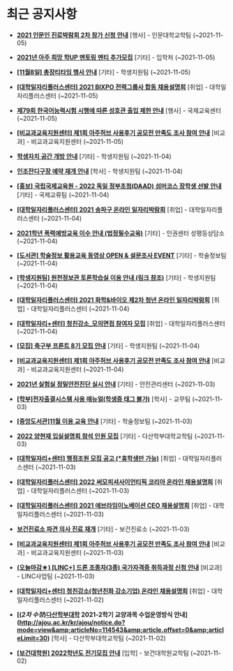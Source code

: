 # 최근 공지사항

* **[2021 인문인 진로박람회 2차 참가 신청 안내](http://ajou.ac.kr/kr/ajou/notice.do?mode=view&amp;articleNo=114664&amp;article.offset=0&amp;articleLimit=30)**
 [행사] - 인문대학교학팀 (~2021-11-05)

* **[2021년 아주 희망 학UP 멘토링 멘티 추가모집](http://ajou.ac.kr/kr/ajou/notice.do?mode=view&amp;articleNo=114653&amp;article.offset=0&amp;articleLimit=30)**
 [기타] - 입학처 (~2021-11-05)

* **[[11월8일] 총장티타임 행사 안내](http://ajou.ac.kr/kr/ajou/notice.do?mode=view&amp;articleNo=114652&amp;article.offset=0&amp;articleLimit=30)**
 [기타] - 학생지원팀 (~2021-11-05)

* **[[대학일자리플러스센터] 2021 BIXPO 전력그룹사 합동 채용설명회](http://ajou.ac.kr/kr/ajou/notice.do?mode=view&amp;articleNo=114651&amp;article.offset=0&amp;articleLimit=30)**
 [취업] - 대학일자리플러스센터 (~2021-11-05)

* **[제79회 한국어능력시험 시행에 따른 성호관 출입 제한 안내](http://ajou.ac.kr/kr/ajou/notice.do?mode=view&amp;articleNo=114649&amp;article.offset=0&amp;articleLimit=30)**
 [행사] - 국제교육센터 (~2021-11-05)

* **[[비교과교육지원센터] 제1회 아주허브 사용후기 공모전 만족도 조사 참여 안내](http://ajou.ac.kr/kr/ajou/notice.do?mode=view&amp;articleNo=114638&amp;article.offset=0&amp;articleLimit=30)**
 [비교과] - 비교과교육지원센터 (~2021-11-05)

* **[학생자치 공간 개방 안내](http://ajou.ac.kr/kr/ajou/notice.do?mode=view&amp;articleNo=114636&amp;article.offset=0&amp;articleLimit=30)**
 [기타] - 학생지원팀 (~2021-11-04)

* **[인조잔디구장 예약 재개 안내](http://ajou.ac.kr/kr/ajou/notice.do?mode=view&amp;articleNo=114635&amp;article.offset=0&amp;articleLimit=30)**
 [학사] - 학생지원팀 (~2021-11-04)

* **[[홍보] 국립국제교육원 - 2022 독일 정부초청(DAAD) 섬머코스 장학생 선발 안내](http://ajou.ac.kr/kr/ajou/notice.do?mode=view&amp;articleNo=114632&amp;article.offset=0&amp;articleLimit=30)**
 [기타] - 국제교류팀 (~2021-11-04)

* **[[대학일자리플러스센터] 2021 송파구 온라인 일자리박람회](http://ajou.ac.kr/kr/ajou/notice.do?mode=view&amp;articleNo=114630&amp;article.offset=0&amp;articleLimit=30)**
 [취업] - 대학일자리플러스센터 (~2021-11-04)

* **[2021학년 폭력예방교육 이수 안내 (법정필수교육)](http://ajou.ac.kr/kr/ajou/notice.do?mode=view&amp;articleNo=114629&amp;article.offset=0&amp;articleLimit=30)**
 [기타] - 인권센터 성평등상담소 (~2021-11-04)

* **[[도서관] 학술정보 활용교육 동영상 OPEN &amp; 설문조사 EVENT](http://ajou.ac.kr/kr/ajou/notice.do?mode=view&amp;articleNo=114622&amp;article.offset=0&amp;articleLimit=30)**
 [기타] - 학술정보팀 (~2021-11-04)

* **[[학생지원팀] 원천정보관 토론학습실 이용 안내 (링크 참조)](http://ajou.ac.kr/kr/ajou/notice.do?mode=view&amp;articleNo=114621&amp;article.offset=0&amp;articleLimit=30)**
 [기타] - 학생지원팀 (~2021-11-04)

* **[[대학일자리플러스센터] 2021 화학&amp;바이오 제2차 청년 온라인 일자리박람회](http://ajou.ac.kr/kr/ajou/notice.do?mode=view&amp;articleNo=114618&amp;article.offset=0&amp;articleLimit=30)**
 [취업] - 대학일자리플러스센터 (~2021-11-04)

* **[[대학일자리+센터] 청친강소_모의면접 참여자 모집](http://ajou.ac.kr/kr/ajou/notice.do?mode=view&amp;articleNo=114612&amp;article.offset=0&amp;articleLimit=30)**
 [취업] - 대학일자리플러스센터 (~2021-11-04)

* **[[모집] 축구부 프론트 8기 모집 안내](http://ajou.ac.kr/kr/ajou/notice.do?mode=view&amp;articleNo=114593&amp;article.offset=0&amp;articleLimit=30)**
 [기타] - 학생지원팀 (~2021-11-04)

* **[[비교과교육지원센터] 제1회 아주허브 사용후기 공모전 만족도 조사 참여 안내](http://ajou.ac.kr/kr/ajou/notice.do?mode=view&amp;articleNo=114584&amp;article.offset=0&amp;articleLimit=30)**
 [비교과] - 비교과교육지원센터 (~2021-11-04)

* **[2021년 실험실 정밀안전진단 실시 안내](http://ajou.ac.kr/kr/ajou/notice.do?mode=view&amp;articleNo=114578&amp;article.offset=0&amp;articleLimit=30)**
 [기타] - 안전관리센터 (~2021-11-03)

* **[[학부]전자출결시스템 사용 매뉴얼(학생증 태그 불가)](http://ajou.ac.kr/kr/ajou/notice.do?mode=view&amp;articleNo=114577&amp;article.offset=0&amp;articleLimit=30)**
 [학사] - 교무팀 (~2021-11-03)

* **[[중앙도서관]11월 이용 교육 안내](http://ajou.ac.kr/kr/ajou/notice.do?mode=view&amp;articleNo=114572&amp;article.offset=0&amp;articleLimit=30)**
 [기타] - 학술정보팀 (~2021-11-03)

* **[2022 양현재 입실설명회 참석 인원 모집](http://ajou.ac.kr/kr/ajou/notice.do?mode=view&amp;articleNo=114563&amp;article.offset=0&amp;articleLimit=30)**
 [기타] - 다산학부대학교학팀 (~2021-11-03)

* **[[대학일자리+센터] 행정조원 모집 공고 (*휴학생만 가능)](http://ajou.ac.kr/kr/ajou/notice.do?mode=view&amp;articleNo=114561&amp;article.offset=0&amp;articleLimit=30)**
 [취업] - 대학일자리플러스센터 (~2021-11-03)

* **[[대학일자리플러스센터] 2022 써모피셔사이언티픽 코리아 온라인 채용설명회](http://ajou.ac.kr/kr/ajou/notice.do?mode=view&amp;articleNo=114559&amp;article.offset=0&amp;articleLimit=30)**
 [취업] - 대학일자리플러스센터 (~2021-11-03)

* **[[대학일자리플러스센터] 2021 에브라임이노베이션 CEO 채용설명회](http://ajou.ac.kr/kr/ajou/notice.do?mode=view&amp;articleNo=114558&amp;article.offset=0&amp;articleLimit=30)**
 [취업] - 대학일자리플러스센터 (~2021-11-03)

* **[보건진료소 파견 의사 진료 재개](http://ajou.ac.kr/kr/ajou/notice.do?mode=view&amp;articleNo=114556&amp;article.offset=0&amp;articleLimit=30)**
 [기타] - 보건진료소 (~2021-11-03)

* **[[비교과교육지원센터] 제1회 아주허브 사용후기 공모전 만족도 조사 참여 안내](http://ajou.ac.kr/kr/ajou/notice.do?mode=view&amp;articleNo=114554&amp;article.offset=0&amp;articleLimit=30)**
 [비교과] - 비교과교육지원센터 (~2021-11-03)

* **[(오늘마감★) [LINC+] 드론 조종자(3종) 국가자격증 취득과정 신청 안내](http://ajou.ac.kr/kr/ajou/notice.do?mode=view&amp;articleNo=114549&amp;article.offset=0&amp;articleLimit=30)**
 [비교과] - LINC사업팀 (~2021-11-03)

* **[[대학일자리+센터] 청친강소(청년친화 강소기업) 온라인 채용설명회](http://ajou.ac.kr/kr/ajou/notice.do?mode=view&amp;articleNo=114544&amp;article.offset=0&amp;articleLimit=30)**
 [취업] - 대학일자리플러스센터 (~2021-11-02)

* **[(*2차 수정*)[다산학부대학](11/03~) 2021-2학기 교양과목 수업운영방식 안내](http://ajou.ac.kr/kr/ajou/notice.do?mode=view&amp;articleNo=114543&amp;article.offset=0&amp;articleLimit=30)**
 [학사] - 다산학부대학교학팀 (~2021-11-02)

* **[[보건대학원] 2022학년도 전기모집 안내](http://ajou.ac.kr/kr/ajou/notice.do?mode=view&amp;articleNo=114536&amp;article.offset=0&amp;articleLimit=30)**
 [입학] - 보건대학원교학팀 (~2021-11-02)
